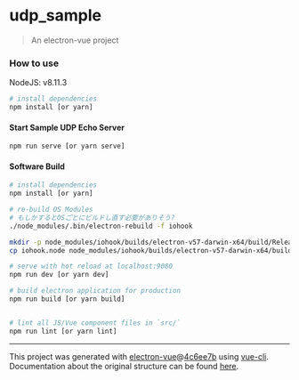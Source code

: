 # udp_sample

> An electron-vue project

### How to use

NodeJS: v8.11.3

``` bash
# install dependencies
npm install [or yarn]
```

#### Start Sample UDP Echo Server

``` bash
npm run serve [or yarn serve]
```

#### Software Build

``` bash
# install dependencies
npm install [or yarn]

# re-build OS Modules
# もしかするとOSごとにビルドし直す必要がありそう?
./node_modules/.bin/electron-rebuild -f iohook

mkdir -p node_modules/iohook/builds/electron-v57-darwin-x64/build/Release
cp iohook.node node_modules/iohook/builds/electron-v57-darwin-x64/build/Release/iohook.node

# serve with hot reload at localhost:9080
npm run dev [or yarn dev]

# build electron application for production
npm run build [or yarn build]


# lint all JS/Vue component files in `src/`
npm run lint [or yarn lint]

```

---

This project was generated with [electron-vue](https://github.com/SimulatedGREG/electron-vue)@[4c6ee7b](https://github.com/SimulatedGREG/electron-vue/tree/4c6ee7bf4f9b4aa647a22ec1c1ca29c2e59c3645) using [vue-cli](https://github.com/vuejs/vue-cli). Documentation about the original structure can be found [here](https://simulatedgreg.gitbooks.io/electron-vue/content/index.html).
